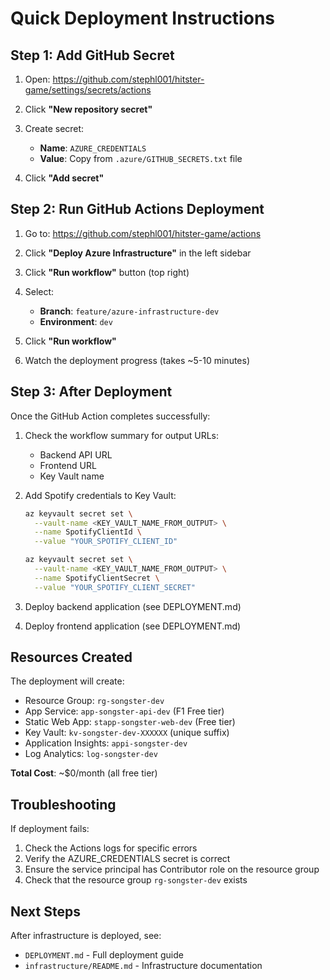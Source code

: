 # Quick Deployment Instructions

## Step 1: Add GitHub Secret

1. Open: https://github.com/stephl001/hitster-game/settings/secrets/actions

2. Click **"New repository secret"**

3. Create secret:
   - **Name**: `AZURE_CREDENTIALS`
   - **Value**: Copy from `.azure/GITHUB_SECRETS.txt` file

4. Click **"Add secret"**

## Step 2: Run GitHub Actions Deployment

1. Go to: https://github.com/stephl001/hitster-game/actions

2. Click **"Deploy Azure Infrastructure"** in the left sidebar

3. Click **"Run workflow"** button (top right)

4. Select:
   - **Branch**: `feature/azure-infrastructure-dev`
   - **Environment**: `dev`

5. Click **"Run workflow"**

6. Watch the deployment progress (takes ~5-10 minutes)

## Step 3: After Deployment

Once the GitHub Action completes successfully:

1. Check the workflow summary for output URLs:
   - Backend API URL
   - Frontend URL
   - Key Vault name

2. Add Spotify credentials to Key Vault:
   ```bash
   az keyvault secret set \
     --vault-name <KEY_VAULT_NAME_FROM_OUTPUT> \
     --name SpotifyClientId \
     --value "YOUR_SPOTIFY_CLIENT_ID"

   az keyvault secret set \
     --vault-name <KEY_VAULT_NAME_FROM_OUTPUT> \
     --name SpotifyClientSecret \
     --value "YOUR_SPOTIFY_CLIENT_SECRET"
   ```

3. Deploy backend application (see DEPLOYMENT.md)

4. Deploy frontend application (see DEPLOYMENT.md)

## Resources Created

The deployment will create:
- Resource Group: `rg-songster-dev`
- App Service: `app-songster-api-dev` (F1 Free tier)
- Static Web App: `stapp-songster-web-dev` (Free tier)
- Key Vault: `kv-songster-dev-XXXXXX` (unique suffix)
- Application Insights: `appi-songster-dev`
- Log Analytics: `log-songster-dev`

**Total Cost**: ~$0/month (all free tier)

## Troubleshooting

If deployment fails:
1. Check the Actions logs for specific errors
2. Verify the AZURE_CREDENTIALS secret is correct
3. Ensure the service principal has Contributor role on the resource group
4. Check that the resource group `rg-songster-dev` exists

## Next Steps

After infrastructure is deployed, see:
- `DEPLOYMENT.md` - Full deployment guide
- `infrastructure/README.md` - Infrastructure documentation
